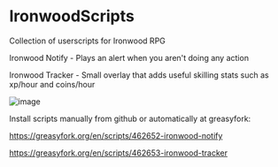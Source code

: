 # IronwoodScripts
Collection of userscripts for Ironwood RPG

Ironwood Notify - Plays an alert when you aren't doing any action

Ironwood Tracker - Small overlay that adds useful skilling stats such as xp/hour and coins/hour

![image](https://user-images.githubusercontent.com/2962354/227807585-79e259a7-6e9c-4d34-aed6-bf036b91a749.png)


Install scripts manually from github or automatically at greasyfork:

https://greasyfork.org/en/scripts/462652-ironwood-notify

https://greasyfork.org/en/scripts/462653-ironwood-tracker



